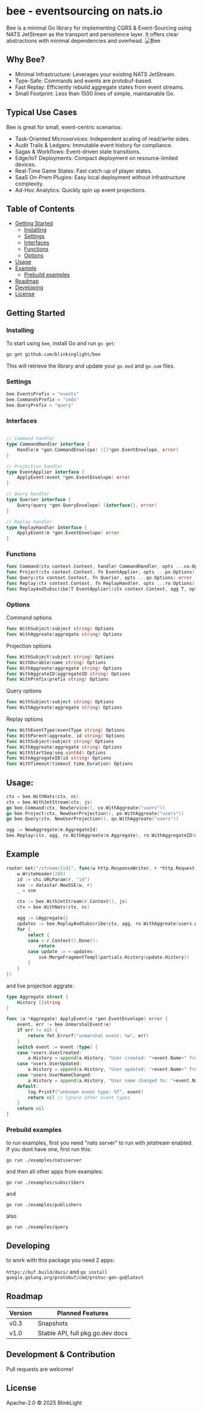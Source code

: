 


# bee - eventsourcing on nats.io

Bee is a minimal Go library for implementing CQRS & Event-Sourcing using NATS JetStream as the transport and persistence layer. It offers clear abstractions with minimal dependencies and overhead.
![Bee](https://github.com/user-attachments/assets/660d9ae1-0c69-4263-9416-2b461bddcbd0)

## Why Bee?
- Minimal Infrastructure: Leverages your existing NATS JetStream.
- Type-Safe: Commands and events are protobuf-based.
- Fast Replay: Efficiently rebuild aggregate states from event streams.
- Small Footprint: Less than 1500 lines of simple, maintainable Go.


## Typical Use Cases

Bee is great for small, event-centric scenarios:

- Task-Oriented Microservices: Independent scaling of read/write sides.
- Audit Trails & Ledgers: Immutable event history for compliance.
- Sagas & Workflows: Event-driven state transitions.
- Edge/IoT Deployments: Compact deployment on resource-limited devices.
- Real-Time Game States: Fast catch-up of player states.
- SaaS On-Prem Plugins: Easy local deployment without infrastructure complexity.
- Ad-Hoc Analytics: Quickly spin up event projections.


## Table of Contents

  - [Getting Started](#getting-started)
    - [Installing](#installing)
	- [Settings](#settings)
	- [Interfaces](#interfaces)
	- [Functions](#functions)
	- [Options](#options)
  - [Usage](#usage)
  - [Example](#example)
	- [Prebuild examples](#prebuild-examples)
  - [Roadmap](#roadmap)
  - [Developing](#developing)
  - [License](#license)
## Getting Started

### Installing 

To start using `bee`, install Go and run `go get`:
```sh
go get github.com/blinkinglight/bee
```

This will retrieve the library and update your `go.mod` and `go.sum` files.

### Settings

```go
bee.EventsPrefix = "events"
bee.CommandsPrefix = "cmds"
bee.QueryPrefix = "query"
```

### Interfaces 

```go

// Command handler
type CommandHandler interface {
	Handle(m *gen.CommandEnvelope) ([]*gen.EventEnvelope, error)
}

// Projection handler
type EventApplier interface {
	ApplyEvent(event *gen.EventEnvelope) error
}

// Query handler
type Querier interface {
	Query(query *gen.QueryEnvelope) (interface{}, error)
}

// Replay handler
type ReplayHandler interface {
	ApplyEvent(m *gen.EventEnvelope) error
}
```


### Functions

```go
func Command(ctx context.Context, handler CommandHandler, opts ...co.Options)
func Project(ctx context.Context, fn EventApplier, opts ...po.Options) error 
func Query(ctx context.Context, fn Querier, opts ...qo.Options) error 	
func Replay(ctx context.Context, fn ReplayHandler, opts ...ro.Options)
func ReplayAndSubscribe[T EventApplier](ctx context.Context, agg T, opts ...ro.Options) <-chan T {
```

### Options

Command options
```go
func WithSubject(subject string) Options
func WithAggreate(aggregate string) Options
```

Projection options
```go
func WithSubject(subject string) Options
func WithDurable(name string) Options
func WithAggreate(aggregate string) Options
func WithAggrateID(aggregateID string) Options 
func WithPrefix(prefix string) Options
```

Query options
```go
func WithSubject(subject string) Options 
func WithAggreate(aggregate string) Options
```

Replay options
```go
func WithEventType(eventType string) Options
func WithParent(aggreate, id string) Options 
func WithSubject(subject string) Options
func WithAggreate(aggregate string) Options
func WithStartSeq(seq uint64) Options
func WithAggregateID(id string) Options
func WithTimeout(timeout time.Duration) Options
```


## Usage: 

```go
ctx = bee.WithNats(ctx, nc)
ctx = bee.WithJetStream(ctx, js)
go bee.Command(ctx, NewService(), co.WithAggreate("users"))
go bee.Project(ctx, NewUserProjection(), po.WithAggreate("users"))
go bee.Query(ctx, NewUserProjection(), qo.WithAggreate("users"))
```

```go
agg := NewAggregate(m.AggregateId)
bee.Replay(ctx, agg, ro.WithAggreate(m.Aggregate), ro.WithAggregateID(m.AggregateId))
```

## Example

```go 
router.Get("/stream/{id}", func(w http.ResponseWriter, r *http.Request) {
    w.WriteHeader(200)
    id := chi.URLParam(r, "id")
    sse := datastar.NewSSE(w, r)
    _ = sse

    ctx := bee.WithJetStream(r.Context(), js)
    ctx = bee.WithNats(ctx, nc)

    agg := &Aggregate{}
    updates := bee.ReplayAndSubscribe(ctx, agg, ro.WithAggreate(users.Aggregate), ro.WithAggregateID(id))
    for {
        select {
        case <-r.Context().Done():
            return
        case update := <-updates:
            sse.MergeFragmentTempl(partials.History(update.History))
        }
    }
})
```

and live projection aggrate: 

```go
type Aggregate struct {
	History []string
}

func (a *Aggregate) ApplyEvent(e *gen.EventEnvelope) error {
	event, err := bee.UnmarshalEvent(e)
	if err != nil {
		return fmt.Errorf("unmarshal event: %w", err)
	}
	switch event := event.(type) {
	case *users.UserCreated:
		a.History = append(a.History, "User created: "+event.Name+" from "+event.Country)
	case *users.UserUpdated:
		a.History = append(a.History, "User updated: "+event.Name+" from "+event.Country)
	case *users.UserNameChanged:
		a.History = append(a.History, "User name changed to: "+event.Name)
	default:
		log.Printf("unknown event type: %T", event)
		return nil // Ignore other event types
	}
	return nil
}
```

### Prebuild examples

to run examples, first you need "nats server" to run with jetstream enabled. If you dont have one, first run this:

`go run ./examples/natsserver`

and then all other apps from examples:

`go run ./examples/subscribers`

and

`go run ./examples/publishers`

also 

`go run ./examples/query`


## Developing

to work with this package you need 2 apps:

`https://buf.build/docs/` and `go install google.golang.org/protobuf/cmd/protoc-gen-go@latest`


## Roadmap

| Version | Planned Features                                     |
|---------|------------------------------------------------------|
| v0.3    | Snapshots						                     |
| v1.0    | Stable API, full pkg.go.dev docs                     |

## Development & Contribution

Pull requests are welcome!

## License

Apache-2.0 © 2025 BlinkLight

